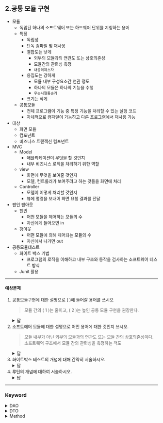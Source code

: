 ## 2.공통 모듈 구현
- 모듈
  - 독립된 하나의 소프트웨어 또는 하드웨어 단위를 지칭하는 용어
  - 특징
    - 독립성
    - 단독 컴파일 및 재사용 
    - 결합도는 낮게
      - 외부의 모듈과의 연관도 또는 상호의존성
      - 모듈간의 관련성 측정
      - `내공외제스자`
    - 응집도는 강하게
      - 모듈 내부 구성요소간 연관 정도
      - 하나의 모듈은 하나의 기능을 수행
      - `우논시절통순기`
    - 크기는 작게
  - 공통모듈
    - 전체 프로그램이 기능 중 특정 기능을 처리할 수 있는 실행 코드
    - 자체적으로 컴파일이 가능하고 다른 프로그램에서 재사용 가능
- 대상
  - 화면 모듈
  - 컴포넌트
  - 비즈니스 트랜잭션 컴포넌트
- MVC
  - Model
    - 애플리케이션이 무엇을 할 것인지
    - 내부 비즈니스 로직을 처리하기 위한 역할
  - view
    - 화면에 무엇을 보여줄 것인지
    - 모델, 컨트롤러가 보여주려고 하는 것들을 화면에 처리
  - Controller
    - 모델이 어떻게 처리할 것인지
    - 뷰에 명령을 보내어 화면 요청 결과를 전달
- 팬인 팬아웃
  - 팬인
    - 어떤 모듈을 제어하는 모듈의 수
    - 자신에게 들어오면 in
  - 팽아웃
    - 어떤 모듈에 의해 제어되는 모듈의 수
    - 자신에서 나가면 out
- 공통모듈테스트
  - 화이트 박스 기법
    - 프로그램의 로직을 이해하고 내부 구조와 동작을 검사하는 소프트웨어 테스트 방식
  - Junit 활용
---
#### 예상문제
1. 공통모듈구현에 대한 설명으로 ( )에 들어갈 용어를 쓰시오
    > 모듈 간의 ( 1 )는 줄이고, ( 2 )는 높인 공통 모듈 구현을 권장한다.
    <details>
        <summary>답</summary>
        1. 결합도 <br>
        2. 응집도
    </details>
2. 소프트에어 모듈에 대한 설명으로 어떤 용어에 대한 것인지 쓰시오.
   > 모듈 내부가 아닌 외부의 모듈과의 연관도 또는 모듈 간의 상호의존성이다. <br>
   > 소프트웨억 구조에서 모듈 간의 관련성을 측정하는 척도
    <details>
        <summary>답</summary>
        결합도
    </details>
3. 화이트박스 테스트의 개념에 대해 간략히 서술하시오.
    <details>
        <summary>답</summary>
        응용 프로그램의 내부 구조와 동작을 검사하는 소프트웨어 테스트 방식
    </details>
4. 루틴의 개념에 대하여 서술하시오.
    <details>
        <summary>답</summary>
        루틴은 소프트웨어에서 특정 동작을 수행하는 일련의 코드로서 기능을 가진 명령어들의 모임이다.
    </details>
---
### Keyword
<details>
    <summary>DAO</summary>
    Data Access Object <br>
    특정 타입의 데이터베이스에 추상 인터페이스를 제공하는 객체로 세부내용 노출 없이 데이터를 조작하는 객체
</details>
<details>
    <summary>DTO</summary>
    Data Transfer Object <br>
    프로세스 사이에서 데이터를 전송하는 객체로 데이터 저장/회수 외에 다른 기능이 없는 객체
</details>
<details>
    <summary>Method</summary>
    메서드는 클래스에서 정의된 여러 종류의 변수들을 사용하여 정해진 기능들을 실행할 수 있도록 코드들을 선언한 것으로 다른 곳에서 인자를 주어 호출할 수도 있고, ㄷ정해진 자료형을 반환할 수 있다.
</details>


